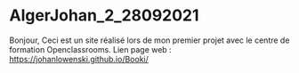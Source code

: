 # AlgerJohan_2_28092021
Bonjour,
Ceci est un site réalisé lors de mon premier projet avec le centre de formation Openclassrooms.
Lien page web : https://johanlowenski.github.io/Booki/

